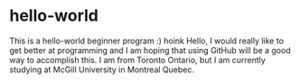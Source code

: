 # hello-world
This is a hello-world beginner program :) hoink
Hello, I would really like to get better at programming and I am hoping that using GitHub will be a good way to accomplish this.
I am from Toronto Ontario, but I am currently studying at McGill University in Montreal Quebec.
